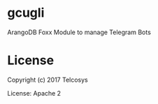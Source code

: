 # gcugli

ArangoDB Foxx Module to manage Telegram Bots

# License

Copyright (c) 2017 Telcosys

License: Apache 2